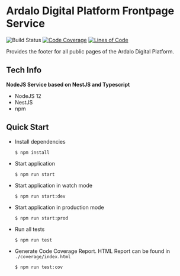 # Ardalo Digital Platform Frontpage Service
![Build Status](https://github.com/ardalo/footer-service/workflows/Build/badge.svg)
[![Code Coverage](https://sonarcloud.io/api/project_badges/measure?project=ardalo_footer-service&metric=coverage)](https://sonarcloud.io/dashboard?id=ardalo_footer-service)
[![Lines of Code](https://sonarcloud.io/api/project_badges/measure?project=ardalo_footer-service&metric=ncloc)](https://sonarcloud.io/dashboard?id=ardalo_footer-service)

Provides the footer for all public pages of the Ardalo Digital Platform.

## Tech Info
__NodeJS Service based on NestJS and Typescript__
* NodeJS 12
* NestJS
* npm

## Quick Start
* Install dependencies
  ```console
  $ npm install
  ```
* Start application
  ```console
  $ npm run start
  ```
* Start application in watch mode
  ```console
  $ npm run start:dev
  ```
* Start application in production mode
  ```console
  $ npm run start:prod
  ```
* Run all tests
  ```console
  $ npm run test
  ```
* Generate Code Coverage Report. HTML Report can be found in `./coverage/index.html`
  ```console
  $ npm run test:cov
  ```

